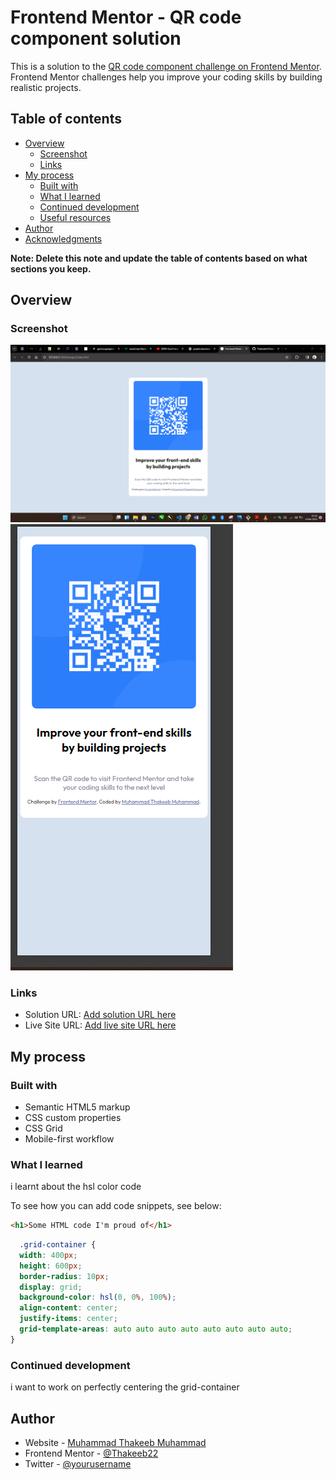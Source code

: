 # Frontend Mentor - QR code component solution

This is a solution to the [QR code component challenge on Frontend Mentor](https://www.frontendmentor.io/challenges/qr-code-component-iux_sIO_H). Frontend Mentor challenges help you improve your coding skills by building realistic projects. 

## Table of contents

- [Overview](#overview)
  - [Screenshot](#screenshot)
  - [Links](#links)
- [My process](#my-process)
  - [Built with](#built-with)
  - [What I learned](#what-i-learned)
  - [Continued development](#continued-development)
  - [Useful resources](#useful-resources)
- [Author](#author)
- [Acknowledgments](#acknowledgments)

**Note: Delete this note and update the table of contents based on what sections you keep.**

## Overview

### Screenshot

![](./design/laptop%20%20view.PNG)
![](./design/mobile%20view.PNG)


### Links

- Solution URL: [Add solution URL here](https://your-solution-url.com)
- Live Site URL: [Add live site URL here](https://your-live-site-url.com)

## My process

### Built with

- Semantic HTML5 markup
- CSS custom properties
- CSS Grid
- Mobile-first workflow

### What I learned

i learnt about the hsl color code

To see how you can add code snippets, see below:

```html
<h1>Some HTML code I'm proud of</h1>
```
```css
  .grid-container {
  width: 400px;
  height: 600px;
  border-radius: 10px;
  display: grid;
  background-color: hsl(0, 0%, 100%);
  align-content: center;
  justify-items: center;
  grid-template-areas: auto auto auto auto auto auto auto auto;
}
```


### Continued development

i want to work on perfectly centering the grid-container


## Author

- Website - [Muhammad Thakeeb Muhammad](https://www.your-site.com)
- Frontend Mentor - [@Thakeeb22](https://www.frontendmentor.io/profile/Thakeeb22)
- Twitter - [@yourusername](https://www.twitter.com/MuhammadThakeeb)


